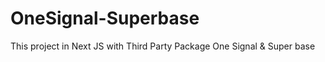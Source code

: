 # OneSignal-Superbase
This project in Next JS with Third Party Package One Signal &amp; Super base 
